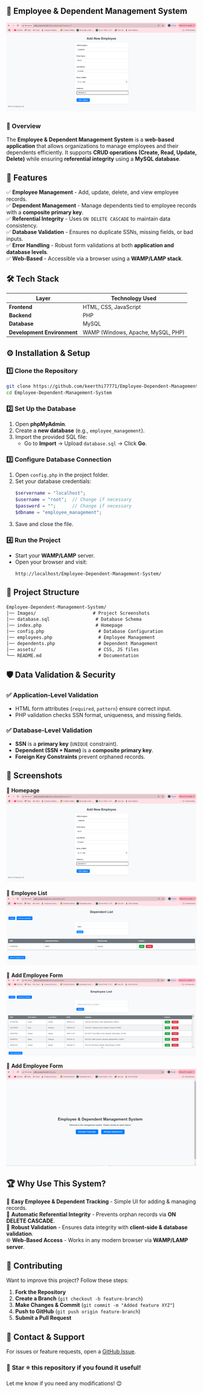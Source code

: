 ## 📌 **Employee & Dependent Management System**
![Project Screenshot](https://github.com/keerthi77771/Employee-Dependent-Management-System/blob/main/Images/EMS%201.png)

### **🔹 Overview**
The **Employee & Dependent Management System** is a **web-based application** that allows organizations to manage employees and their dependents efficiently. It supports **CRUD operations (Create, Read, Update, Delete)** while ensuring **referential integrity** using a **MySQL database**.

## 📜 **Features**
✅ **Employee Management** - Add, update, delete, and view employee records.  
✅ **Dependent Management** - Manage dependents tied to employee records with a **composite primary key**.  
✅ **Referential Integrity** - Uses `ON DELETE CASCADE` to maintain data consistency.  
✅ **Database Validation** - Ensures no duplicate SSNs, missing fields, or bad inputs.  
✅ **Error Handling** - Robust form validations at both **application and database levels**.  
✅ **Web-Based** - Accessible via a browser using a **WAMP/LAMP stack**.  


## 🛠 **Tech Stack**
| Layer         | Technology Used |
|--------------|----------------|
| **Frontend** | HTML, CSS, JavaScript |
| **Backend**  | PHP |
| **Database** | MySQL |
| **Development Environment** | WAMP (Windows, Apache, MySQL, PHP) |


## ⚙️ **Installation & Setup**
### **1️⃣ Clone the Repository**
```sh
git clone https://github.com/keerthi77771/Employee-Dependent-Management-System.git
cd Employee-Dependent-Management-System
```

### **2️⃣ Set Up the Database**
1. Open **phpMyAdmin**.
2. Create a **new database** (e.g., `employee_management`).
3. Import the provided SQL file:
   - Go to **Import** → Upload `database.sql` → Click **Go**.

### **3️⃣ Configure Database Connection**
1. Open `config.php` in the project folder.
2. Set your database credentials:
   ```php
   $servername = "localhost";
   $username = "root";  // Change if necessary
   $password = "";      // Change if necessary
   $dbname = "employee_management";
   ```
3. Save and close the file.

### **4️⃣ Run the Project**
- Start your **WAMP/LAMP** server.
- Open your browser and visit:
  ```
  http://localhost/Employee-Dependent-Management-System/
  ```

## 📂 **Project Structure**
```
Employee-Dependent-Management-System/
│── Images/                     # Project Screenshots
│── database.sql                 # Database Schema
│── index.php                    # Homepage
│── config.php                    # Database Configuration
│── employees.php                 # Employee Management
│── dependents.php                # Dependent Management
│── assets/                       # CSS, JS files
└── README.md                     # Documentation
```

## 🛡 **Data Validation & Security**
### **✅ Application-Level Validation**
- HTML form attributes (`required`, `pattern`) ensure correct input.
- PHP validation checks SSN format, uniqueness, and missing fields.

### **✅ Database-Level Validation**
- **SSN** is a **primary key** (`UNIQUE` constraint).
- **Dependent (SSN + Name)** is a **composite primary key**.
- **Foreign Key Constraints** prevent orphaned records.

## 📸 **Screenshots**
🔹 **Homepage**
![Homepage](https://github.com/keerthi77771/Employee-Dependent-Management-System/blob/main/Images/EMS%201.png)

🔹 **Employee List**
![Employee List](https://github.com/keerthi77771/Employee-Dependent-Management-System/blob/main/Images/EMS%202.png)

🔹 **Add Employee Form**
![Add Employee](https://github.com/keerthi77771/Employee-Dependent-Management-System/blob/main/Images/EMS%203.png)

🔹 **Add Employee Form**
![Add Employee](https://github.com/keerthi77771/Employee-Dependent-Management-System/blob/main/Images/EMS%204.png)


## 🏆 **Why Use This System?**
🚀 **Easy Employee & Dependent Tracking** - Simple UI for adding & managing records.  
🔄 **Automatic Referential Integrity** - Prevents orphan records via **ON DELETE CASCADE**.  
🔐 **Robust Validation** - Ensures data integrity with **client-side & database validation**.  
🌐 **Web-Based Access** - Works in any modern browser via **WAMP/LAMP server**.  


## 📝 **Contributing**
Want to improve this project? Follow these steps:

1. **Fork the Repository**
2. **Create a Branch** (`git checkout -b feature-branch`)
3. **Make Changes & Commit** (`git commit -m "Added feature XYZ"`)
4. **Push to GitHub** (`git push origin feature-branch`)
5. **Submit a Pull Request**


## 🤝 **Contact & Support**
For issues or feature requests, open a [GitHub Issue](https://github.com/keerthi77771/Employee-Dependent-Management-System/issues).  

### 🚀 **Star ⭐ this repository if you found it useful!**  
Let me know if you need any modifications! 😊
